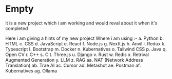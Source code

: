 # Empty

it is a new project which i am working and would reval about it when it's completed

Here i am giving a hints of my new project 
Where i am using :-
        a. Python 
        b. HTML
        c. CSS
        d. JavaScript
        e. React
        f. Node.js
        g. Nextt.js
        h. Anvil
        i. Redux
        k. Typescript
        l. Bootstrap
        m. Docker
        n. Kubernatives
        o. Tailwind CSS
        p. Java
        q. Open CV
        r. C++
        s. C
        t. Three.js
        u. Django
        v. Rust
        w. Redis
        x. Retrival Augmented Generation
        y. LLM
        z. RAG
        aa. NAT (Network Address Translation)
        ab. Trae AI
        ac. Cursor
        ad. Metashot
        ae. Postman
        af. Kubernatives
        ag. Ollama
